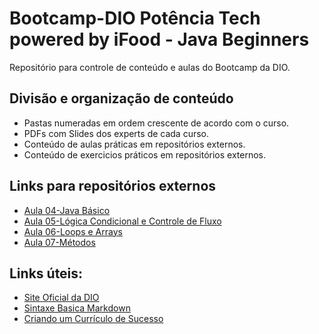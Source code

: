 # Bootcamp-DIO Potência Tech powered by iFood - Java Beginners 
Repositório para controle de conteúdo e aulas do Bootcamp da DIO.

## Divisão e organização de conteúdo
- Pastas numeradas em ordem crescente de acordo com o curso.
- PDFs com Slides dos experts de cada curso.
- Conteúdo de aulas práticas em repositórios externos.
- Conteúdo de exercicios práticos em repositórios externos.

## Links para repositórios externos
- [Aula 04-Java Básico](https://github.com/cruz-g-m/dio-java-basico)
- [Aula 05-Lógica Condicional e Controle de Fluxo](https://github.com/cruz-g-m/dio-logica-condicional-controle-fluxo)
- [Aula 06-Loops e Arrays](https://github.com/cruz-g-m/dio-loops-e-arrays)
- [Aula 07-Métodos](https://github.com/cruz-g-m/dio-metodos)

## Links úteis:
- [Site Oficial da DIO](https://www.dio.me/)
- [Sintaxe Basica Markdown](https://www.markdownguide.org/basic-syntax/)
- [Criando um Currículo de Sucesso](https://www.youtube.com/watch?v=WfD_S2Vi4qI&t=1304s)

